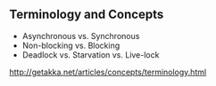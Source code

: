 ## Terminology and Concepts

- Asynchronous vs. Synchronous
- Non-blocking vs. Blocking
- Deadlock vs. Starvation vs. Live-lock

http://getakka.net/articles/concepts/terminology.html
